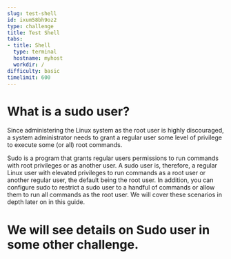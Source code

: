 ```yaml
---
slug: test-shell
id: ixum58bh9oz2
type: challenge
title: Test Shell
tabs:
- title: Shell
  type: terminal
  hostname: myhost
  workdir: /
difficulty: basic
timelimit: 600
---
```


# What is a sudo user?

Since administering the Linux system as the root user is highly discouraged, a system administrator needs to grant a regular user some level of privilege to execute some (or all) root commands.

Sudo is a program that grants regular users permissions to run commands with root privileges or as another user. A sudo user is, therefore, a regular Linux user with elevated privileges to run commands as a root user or another regular user, the default being the root user. In addition, you can configure sudo to restrict a sudo user to a handful of commands or allow them to run all commands as the root user. We will cover these scenarios in depth later on in this guide.

# We will see details on Sudo user in some other challenge.